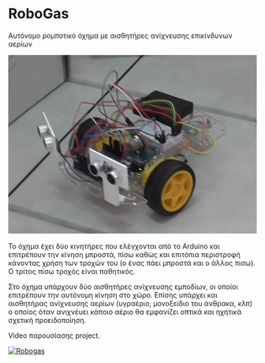 # RoboGas
Αυτόνομο ρομποτικό όχημα με αισθητήρες ανίχνευσης επικίνδυνων αερίων

![image](https://github.com/5dimkilkis/RoboGas/blob/master/RoboGas.png)

Το όχημα έχει δύο κινητήρες που ελέγχονται από το Arduino και επιτρέπουν την κίνηση μπροστά, πίσω καθώς και επιτόπια περιστροφή κάνοντας χρήση των τροχών του (ο ένας πάει μπροστά και ο άλλος πισω). Ο τρίτος πίσω τροχός είναι παθητικός.

Στο όχημα υπάρχουν δύο αισθητήρες ανίχνευσης εμποδίων, οι οποίοι επιτρέπουν την αυτόνομη κίνηση στο χώρο.
Επίσης υπάρχει και αισθητήρας ανίχνευσης αερίων (υγραέριο, μονοξείδιο του άνθρακα, κλπ) ο οποίος όταν ανιχνέυει κάποιο αέριο θα εμφανίζει οπτικά και ηχητικά σχετική προειδοποίηση.

Video παρουσίασης project.

 
[![Robogas](http://img.youtube.com/vi/DBfr24ylaT8/0.jpg)](http://www.youtube.com/watch?v=DBfr24ylaT8 "Robogas")
